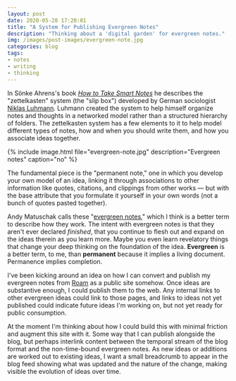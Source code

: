 ```yaml
---
layout: post
date: 2020-05-28 17:20:01
title: "A System for Publishing Evergreen Notes"
description: "Thinking about a 'digital garden' for evergreen notes."
img: /images/post-images/evergreen-note.jpg
categories: blog
tags:
- notes
- writing
- thinking
---
```


In Sönke Ahrens's book _[How to Take Smart Notes](/books/ahrens-how-to-take-smart-notes/ "How to Take Smart Notes")_ he describes the "zettelkasten" system (the "slip box") developed by German sociologist [Niklas Luhmann](https://en.wikipedia.org/wiki/Niklas_Luhmann "Niklas Luhmann"). Luhmann created the system to help himself organize notes and thoughts in a networked model rather than a structured hierarchy of folders. The zettelkasten system has a few elements to it to help model different types of notes, how and when you should write them, and how you associate ideas together.

{% include image.html file="evergreen-note.jpg" description="Evergreen notes" caption="no" %}

The fundamental piece is the "permanent note," one in which you develop your own model of an idea, linking it through associations to other information like quotes, citations, and clippings from other works — but with the base attribute that you formulate it yourself in your own words (not a bunch of quotes pasted together).

Andy Matuschak calls these "[evergreen notes](https://notes.andymatuschak.org/Evergreen_notes "Evergreen notes")," which I think is a better term to describe how they work. The intent with evergreen notes is that they aren't ever declared _finished_, that you continue to flesh out and expand on the ideas therein as you learn more. Maybe you even learn revelatory things that change your deep thinking on the foundation of the idea. **Evergreen** is a better term, to me, than **permanent** because it implies a living document. Permanence implies completion.

I've been kicking around an idea on how I can convert and publish my evergreen notes from [Roam](https://roamresearch.com/ "Roam") as a public site somehow. Once ideas are substantive enough, I could publish them to the web. Any internal links to other evergreen ideas could link to those pages, and links to ideas not yet published could indicate future ideas I'm working on, but not yet ready for public consumption.

At the moment I'm thinking about how I could build this with minimal friction and augment this site with it. Some way that I can publish alongside the blog, but perhaps interlink content between the temporal stream of the blog format and the non-time-bound evergreen notes. As new ideas or additions are worked out to existing ideas, I want a small breadcrumb to appear in the blog feed showing what was updated and the nature of the change, making visible the evolution of ideas over time.
